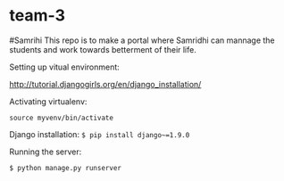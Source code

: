# team-3

#Samrihi 
 This repo is to make a portal where Samridhi can mannage the students and work towards betterment of their life.

Setting up vitual environment:

  http://tutorial.djangogirls.org/en/django_installation/

Activating virtualenv:

`source myvenv/bin/activate`

Django installation:
 `$ pip install django~=1.9.0`

Running the server:

`$ python manage.py runserver`
